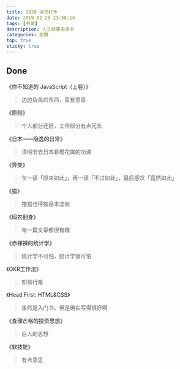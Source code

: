 ```yaml
---
title: 2020 读书打卡
date: 2019-02-25 23:58:14
tags: [书单]
description: 人丑就要多读书
categories: 折腾
top: true
sticky: true
---
```


## Done

《你不知道的 JavaScript（上卷）》

> 边边角角的东西，蛮有意思

《原则》

> 个人部分还好，工作部分有点冗长

《日本——隐逸的日常》

> 清明节去日本看樱花做的功课

《异类》

> 乍一读「原来如此」，再一读「不过如此」，最后感叹「竟然如此」

《猫》

> 撸猫也得按基本法啊

《码农翻身》

> 每一篇文章都很有趣

《赤裸裸的统计学》

> 统计学不可怕，统计学很可怕

《OKR工作法》

> 知易行难

《Head First: HTML&CSS》

> 虽然是入门书，但是确实写得很好啊

《查理芒格的投资思想》

> 巨人的思想

《软技能》

> 有点意思

